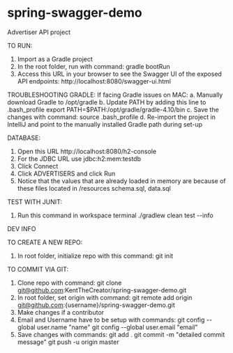 # spring-swagger-demo
Advertiser API project

TO RUN:
1. Import as a Gradle project
2. In the root folder, run with command:
gradle bootRun
3. Access this URL in your browser to see the Swagger UI of the exposed API endpoints:
http://localhost:8080/swagger-ui.html

TROUBLESHOOTING GRADLE:
If facing Gradle issues on MAC:
    a. Manually download Gradle to /opt/gradle
    b. Update PATH by adding this line to .bash_profile
        export PATH=$PATH:/opt/gradle/gradle-4.10/bin
    c. Save the changes with command:
        source .bash_profile
    d. Re-import the project in IntelliJ and point to the manually installed Gradle path during set-up

DATABASE:
1. Open this URL
http://localhost:8080/h2-console
2. For the JDBC URL use
jdbc:h2:mem:testdb
3. Click Connect
4. Click ADVERTISERS and click Run
5. Notice that the values that are already loaded in memory are because of these files located in /resources
schema.sql, data.sql


TEST WITH JUNIT:
1. Run this command in workspace terminal
./gradlew clean test --info

DEV INFO

TO CREATE A NEW REPO:
1. In root folder, initialize repo with this command:
git init

TO COMMIT VIA GIT:
1. Clone repo with command:
git clone git@github.com:KentTheCreator/spring-swagger-demo.git
2. In root folder, set origin with command:
git remote add origin git@github.com:{username}/spring-swagger-demo.git
3. Make changes if a contributor
4. Email and Username have to be setup with commands:
git config --global user.name "name"
git config --global user.email "email"
5. Save changes with commands:
git add .
git commit -m "detailed commit message"
git push -u origin master

